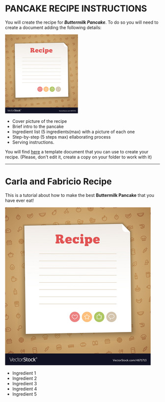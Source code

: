 # PANCAKE RECIPE INSTRUCTIONS

You will create the recipe for _**Buttermilk Pancake**_. To do so you will need to create a document adding the following details:

<img src="https://raw.githubusercontent.com/Lenardgeorge/musical-pancake/master/content/Carla-Fabricio/images/cover.jpeg" alt="Readme cover picture" style="zoom:25%;" />



* Cover picture of the recipe
* Brief intro to the pancake
* Ingredient list (5 ingredients(max) with a picture of each one
* Step-by-step (5 steps max) ellaborating process
* Serving instructions.

You will find  [here](https://github.com/Lenardgeorge/musical-pancake/blob/master/content/Jose-Lenard/MUSICAL_PANCAKE_RECIPE%20.md) a template document that you can use to create your recipe. (Please, don't edit it, create a copy on your folder to work with it)

***

#  **Carla** and **Fabricio** Recipe

This is a tutorial about how to make the best **Buttermilk Pancake** that you have ever eat!

<img src="https://raw.githubusercontent.com/Lenardgeorge/musical-pancake/master/content/Carla-Fabricio/images/cover.jpeg" alt="Readme cover picture" style="zoom:50%;" />

* Ingredient 1
* Ingredient 2 
* Ingredient 3 
* Ingredient 4 
* Ingredient 5



